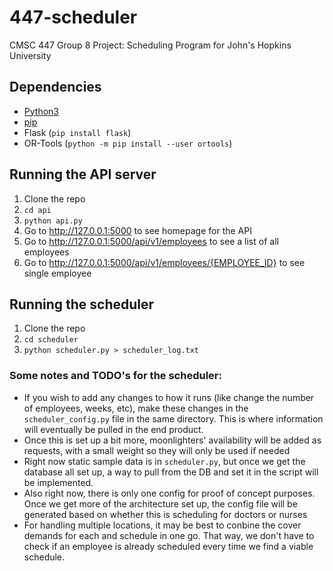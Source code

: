 # 447-scheduler
CMSC 447 Group 8 Project: Scheduling Program for John's Hopkins University

## Dependencies
* [Python3](https://www.python.org/downloads/)
* [pip](https://www.liquidweb.com/kb/install-pip-windows/)
* Flask (`pip install flask`)
* OR-Tools (`python -m pip install --user ortools`)

## Running the API server
1. Clone the repo
1. `cd api`
1. `python api.py`
1. Go to http://127.0.0.1:5000 to see homepage for the API
1. Go to http://127.0.0.1:5000/api/v1/employees to see a list of all employees 
1. Go to http://127.0.0.1:5000/api/v1/employees/{EMPLOYEE_ID} to see single employee

## Running the scheduler
1. Clone the repo
1. `cd scheduler`
1. `python scheduler.py > scheduler_log.txt`

### Some notes and TODO's for the scheduler:
* If you wish to add any changes to how it runs (like change the number of employees, weeks, etc), make these changes in the `scheduler_config.py` file in the same directory. This is where information will eventually be pulled in the end product.
* Once this is set up a bit more, moonlighters' availability will be added as requests, with a small weight so they will only be used if needed
* Right now static sample data is in `scheduler.py`, but once we get the database all set up, a way to pull from the DB and set it in the script will be implemented.
* Also right now, there is only one config for proof of concept purposes. Once we get more of the architecture set up, the config file will be generated based on whether this is scheduling for doctors or nurses
* For handling multiple locations, it may be best to conbine the cover demands for each and schedule in one go. That way, we don't have to check if an employee is already scheduled every time we find a viable schedule.
